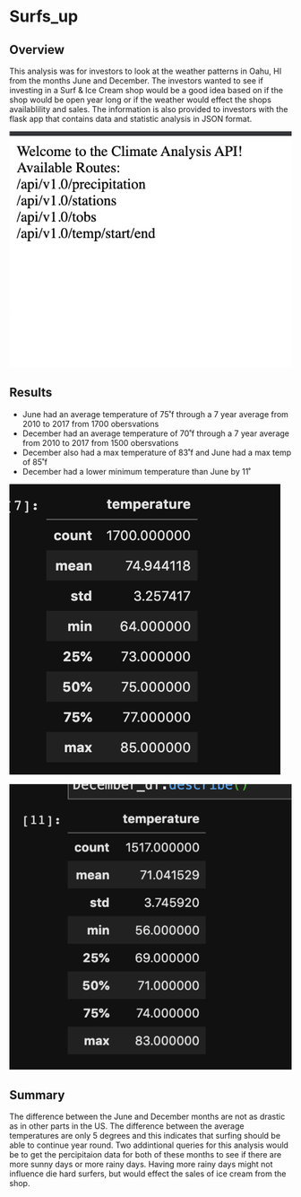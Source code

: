 # Surfs_up

## Overview
This analysis was for investors to look at the weather patterns in Oahu, HI from the months June and December. The investors wanted to see if investing in a Surf & Ice Cream shop would be a good idea based on if the shop would be open year long or if the weather would effect the shops availablility and sales. The information is also provided to investors with the flask app that contains data and statistic analysis in JSON format.

![](Resources/Flask.png)

## Results
- June had an average temperature of 75˚f through a 7 year average from 2010 to 2017 from 1700 obersvations
- December had an average temperature of 70˚f through a 7 year average from 2010 to 2017 from 1500 obersvations
- December also had a max temperature of 83˚f and June had a max temp of 85˚f 
- December had a lower minimum temperature than June by 11˚ 

![](Resources/June_stat.png)

![](Resources/December_stat.png)

## Summary 
The difference between the June and December months are not as drastic as in other parts in the US. The difference between the average temperatures are only 5 degrees and this indicates that surfing should be able to continue year round. Two addintional queries for this analysis would be to get the percipitaion data for both of these months to see if there are more sunny days or more rainy days. Having more rainy days might not influence die hard surfers, but would effect the sales of ice cream from the shop. 

